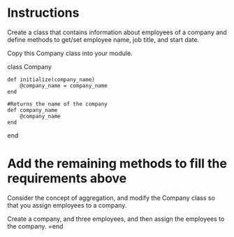 
# Instructions

Create a class that contains information about employees of a company and define methods to get/set employee name, job title, and start date.

Copy this Company class into your module.

class Company
    
    def initialize(company_name)
        @company_name = company_name
    end

    #Returns the name of the company
    def company_name
        @company_name
    end

end

# Add the remaining methods to fill the requirements above
Consider the concept of aggregation, and modify the Company class so that you assign employees to a company.

Create a company, and three employees, and then assign the employees to the company.
=end
